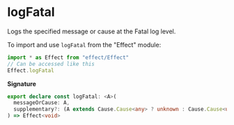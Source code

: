 # logFatal

Logs the specified message or cause at the Fatal log level.

To import and use `logFatal` from the "Effect" module:

```ts
import * as Effect from "effect/Effect"
// Can be accessed like this
Effect.logFatal
```

**Signature**

```ts
export declare const logFatal: <A>(
  messageOrCause: A,
  supplementary?: (A extends Cause.Cause<any> ? unknown : Cause.Cause<unknown>) | undefined
) => Effect<void>
```
